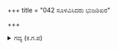 +++
title = "042 ಸೂಳವಿಸಿದರು ಭುಜಶಿಖರ"

+++

<details><summary>ಗದ್ಯ (ಕ.ಗ.ಪ) </summary>

42. ಎತ್ತರವಾದ ಭುಜಗಳೆಂಬ ಭೇರಿಯಿಂದ ಶಬ್ದ ಮಾಡಿದರು. ಆಗ ಭೂಮಿ ಕಂಪಿಸಿತು. ದಿಕ್ಕಿನ ಮೂಲೆಗಳು ಬಿರುಕು ಬಿಟ್ಟವು. ಸಮುದ್ರಗಳು ಪರಸ್ಪರ ಡಿಕ್ಕಿ ಹೊಡೆದವು. ಇವರ ಗರ್ಜನೆಗಳು ಉಭಯ ಸೈನ್ಯದ ಕಿವಿಗಳಿಗೆ ಅಪ್ಪಳಿಸಿದವು. ಎರಡು ದಿಕ್ಕಿನ ಆನೆಗಳು ಸೊಂಡಿಲನ್ನು ಚಾಚಿ ಹೋರಾಡುವಂತೆ ಇಬ್ಬರೂ ತೋಳುಗಳನ್ನು ಒತ್ತಿ ಹಿಡಿದರು.
</details>

